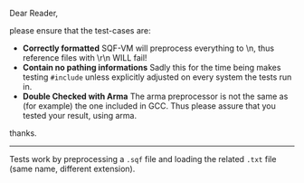 Dear Reader,

please ensure that the test-cases are:

* **Correctly formatted** SQF-VM will preprocess everything to \n, thus reference files with \r\n WILL fail!
* **Contain no pathing informations** Sadly this for the time being makes testing `#include` unless explicitly adjusted on every system the tests run in.
* **Double Checked with Arma** The arma preprocessor is not the same as (for example) the one included in GCC. Thus please assure that you tested your result, using arma.

thanks.

-----

Tests work by preprocessing a `.sqf` file and loading the related `.txt` file (same name, different extension).